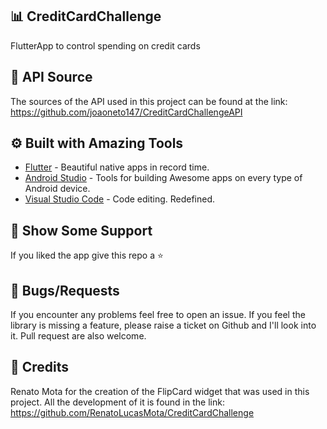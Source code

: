 ## 📊 CreditCardChallenge #
 FlutterApp to control spending on credit cards
 
 ## 🔐 API Source 
The sources of the API used in this project can be found at the link: https://github.com/joaoneto147/CreditCardChallengeAPI
 
 ## ⚙️ Built with Amazing Tools #
* [Flutter](https://flutter.dev/) - Beautiful native apps in record time.
* [Android Studio](https://developer.android.com/studio/index.html/) - Tools for building Awesome apps on every type of Android device.
* [Visual Studio Code](https://code.visualstudio.com/) - Code editing. Redefined.

## 🤝 Show Some Support #
If you liked the app give this repo a ⭐️ 


## 🐞 Bugs/Requests #
If you encounter any problems feel free to open an issue. If you feel the library is missing a feature, please raise a ticket on Github and I'll look into it. Pull request are also welcome.
 
## 👏 Credits # 

Renato Mota for the creation of the FlipCard widget that was used in this project. All the development of it is found in the link: https://github.com/RenatoLucasMota/CreditCardChallenge
